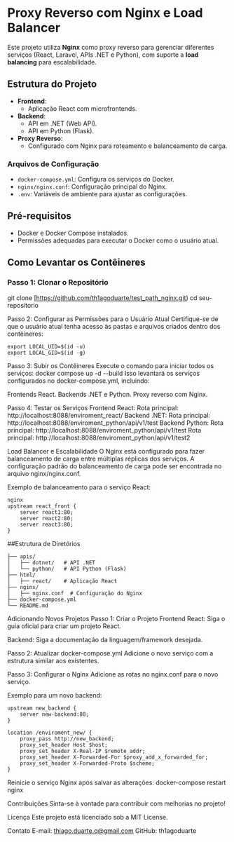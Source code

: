 # Proxy Reverso com Nginx e Load Balancer

Este projeto utiliza **Nginx** como proxy reverso para gerenciar diferentes serviços (React, Laravel, APIs .NET e Python), com suporte a **load balancing** para escalabilidade.

## Estrutura do Projeto

- **Frontend**: 
  - Aplicação React com microfrontends.
- **Backend**: 
  - API em .NET (Web API).
  - API em Python (Flask).
- **Proxy Reverso**: 
  - Configurado com Nginx para roteamento e balanceamento de carga.

### Arquivos de Configuração

- `docker-compose.yml`: Configura os serviços do Docker.
- `nginx/nginx.conf`: Configuração principal do Nginx.
- `.env`: Variáveis de ambiente para ajustar as configurações.

## Pré-requisitos
  
- Docker e Docker Compose instalados.
- Permissões adequadas para executar o Docker como o usuário atual.

## Como Levantar os Contêineres

### Passo 1: Clonar o Repositório

git clone [https://github.com/th1agoduarte/test_path_nginx.git)
cd seu-repositorio

Passo 2: Configurar as Permissões para o Usuário Atual
Certifique-se de que o usuário atual tenha acesso às pastas e arquivos criados dentro dos contêineres:
```
export LOCAL_UID=$(id -u)
export LOCAL_GID=$(id -g)
```
Passo 3: Subir os Contêineres
Execute o comando para iniciar todos os serviços:
docker compose up -d --build
Isso levantará os serviços configurados no docker-compose.yml, incluindo:

Frontends React.
Backends .NET e Python.
Proxy reverso com Nginx.

Passo 4: Testar os Serviços
Frontend React:
Rota principal: http://localhost:8088/enviroment_react/
Backend .NET:
Rota principal: http://localhost:8088/enviroment_python/api/v1/test
Backend Python:
Rota principal: http://localhost:8088/enviroment_python/api/v1/test
Rota principal: http://localhost:8088/enviroment_python/api/v1/test2

Load Balancer e Escalabilidade
O Nginx está configurado para fazer balanceamento de carga entre múltiplas réplicas dos serviços. A configuração padrão do balanceamento de carga pode ser encontrada no arquivo nginx/nginx.conf.

Exemplo de balanceamento para o serviço React:
```
nginx
upstream react_front {
    server react1:80;
    server react2:80;
    server react3:80;
}
```
##Estrutura de Diretórios
```
├── apis/
│   ├── dotnet/   # API .NET
│   └── python/   # API Python (Flask)
├── html/
│   ├── react/    # Aplicação React
├── nginx/
│   ├── nginx.conf  # Configuração do Nginx
├── docker-compose.yml
└── README.md
```
Adicionando Novos Projetos
Passo 1: Criar o Projeto
Frontend React:
Siga o guia oficial para criar um projeto React.

Backend:
Siga a documentação da linguagem/framework desejada.

Passo 2: Atualizar docker-compose.yml
Adicione o novo serviço com a estrutura similar aos existentes.

Passo 3: Configurar o Nginx
Adicione as rotas no nginx.conf para o novo serviço.

Exemplo para um novo backend:
```nginx
upstream new_backend {
    server new-backend:80;
}

location /enviroment_new/ {
    proxy_pass http://new_backend;
    proxy_set_header Host $host;
    proxy_set_header X-Real-IP $remote_addr;
    proxy_set_header X-Forwarded-For $proxy_add_x_forwarded_for;
    proxy_set_header X-Forwarded-Proto $scheme;
}
```
Reinicie o serviço Nginx após salvar as alterações:
docker-compose restart nginx

Contribuições
Sinta-se à vontade para contribuir com melhorias no projeto!

Licença
Este projeto está licenciado sob a MIT License.

Contato
E-mail: thiago.duarte.q@gmail.com
GitHub: th1agoduarte
